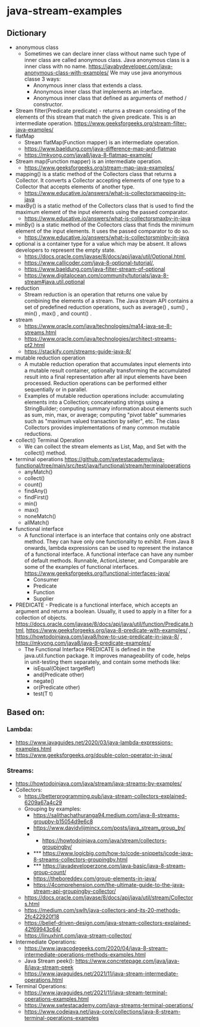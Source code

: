 # java-stream-examples

## Dictionary
- anonymous class
  - Sometimes we can declare inner class without name such type of inner class are called anonymous class. Java anonymous class is a inner class with no name. https://javabydeveloper.com/java-anonymous-class-with-examples/
    We may use java anonymous classe 3 ways:
    - Anonymous inner class that extends a class.
    - Anonymous inner class that implements an interface.
    - Anonymous inner class that defined as arguments of method / constructor.
- Stream filter(Predicate predicate) - returns a stream consisting of the elements of this stream that match the given predicate. This is an intermediate operation. https://www.geeksforgeeks.org/stream-filter-java-examples/
- flatMap
  - Stream flatMap(Function mapper) is an intermediate operation.
  - https://www.baeldung.com/java-difference-map-and-flatmap
  - https://mkyong.com/java8/java-8-flatmap-example/
- Stream map(Function mapper) is an intermediate operation.
  - https://www.geeksforgeeks.org/stream-map-java-examples/
- mapping() is a static method of the Collectors class that returns a Collector. It converts a Collector accepting elements of one type to a Collector that accepts elements of another type.
   - https://www.educative.io/answers/what-is-collectorsmapping-in-java
- maxBy()  is a static method of the Collectors class that is used to find the maximum element of the input elements using the passed comparator.
   - https://www.educative.io/answers/what-is-collectorsmaxby-in-java
- minBy() is a static method of the Collectors class that finds the minimum element of the input elements. It uses the passed comparator to do so.
   - https://www.educative.io/answers/what-is-collectorsminby-in-java
- optional is a container type for a value which may be absent. It allows developers to represent the empty state. 
  - https://docs.oracle.com/javase/8/docs/api/java/util/Optional.html, 
  - https://www.callicoder.com/java-8-optional-tutorial/, 
  - https://www.baeldung.com/java-filter-stream-of-optional
  - https://www.digitalocean.com/community/tutorials/java-8-stream#java.util.optional
- reduction 
  - Stream reduction is an operation that returns one value by combining the elements of a stream. The Java stream API contains a set of predefined reduction operations, such as average() , sum() , min() , max() , and count() .
- stream
  - https://www.oracle.com/java/technologies/ma14-java-se-8-streams.html
  - https://www.oracle.com/java/technologies/architect-streams-pt2.html
  - https://stackify.com/streams-guide-java-8/
- mutable reduction operation
  - A mutable reduction operation that accumulates input elements into a mutable result container, optionally transforming the accumulated result into a final representation after all input elements have been processed. Reduction operations can be performed either sequentially or in parallel.
  - Examples of mutable reduction operations include: accumulating elements into a Collection; concatenating strings using a StringBuilder; computing summary information about elements such as sum, min, max, or average; computing "pivot table" summaries such as "maximum valued transaction by seller", etc. The class Collectors provides implementations of many common mutable reductions.
- collect() Terminal Operation
  - We can collect the stream elements as List, Map, and Set with the collect() method.
- terminal operations https://github.com/swtestacademy/java-functional/tree/main/src/test/java/functional/stream/terminaloperations
  - anyMatch()
  - collect()
  - count()
  - findAny()
  - findFirst()
  - min()
  - max()
  - noneMatch()
  - allMatch()
- functional interface
  - A functional interface is an interface that contains only one abstract method. They can have only one functionality to exhibit. From Java 8 onwards, lambda expressions can be used to represent the instance of a functional interface. A functional interface can have any number of default methods. Runnable, ActionListener, and Comparable are some of the examples of functional interfaces. https://www.geeksforgeeks.org/functional-interfaces-java/
    - Consumer
    - Predicate
    - Function
    - Supplier
- PREDICATE - Predicate is a functional interface, which accepts an argument and returns a boolean. Usually, it used to apply in a filter for a collection of objects.
    https://docs.oracle.com/javase/8/docs/api/java/util/function/Predicate.html, https://www.geeksforgeeks.org/java-8-predicate-with-examples/ , https://howtodoinjava.com/java8/how-to-use-predicate-in-java-8/ , https://mkyong.com/java8/java-8-predicate-examples/
  - The Functional Interface PREDICATE is defined in the java.util.function package. It improves manageability of code, helps in unit-testing them separately, and contain some methods like:
    - isEqual(Object targetRef)
    - and(Predicate other)
    - negate()
    - or(Predicate other)
    - test(T t)

## Based on:

### Lambda:
- https://www.javaguides.net/2020/03/java-lambda-expressions-examples.html
- https://www.geeksforgeeks.org/double-colon-operator-in-java/

### Streams:
- https://howtodoinjava.com/java/stream/java-streams-by-examples/
- Collectors:
  - https://betterprogramming.pub/java-stream-collectors-explained-6209a67a4c29
  - Grouping by examples: 
    - https://salithachathuranga94.medium.com/java-8-streams-groupby-b15054d9e6c8 
    - https://www.davidvlijmincx.com/posts/java_stream_group_by/ 
    - * https://howtodoinjava.com/java/stream/collectors-groupingby/
    - *** https://www.logicbig.com/how-to/code-snippets/jcode-java-8-streams-collectors-groupingby.html
    - *** https://javadeveloperzone.com/java-basic/java-8-stream-group-count/
    - https://theboreddev.com/group-elements-in-java/
    - https://4comprehension.com/the-ultimate-guide-to-the-java-stream-api-groupingby-collector/
  - https://docs.oracle.com/javase/8/docs/api/java/util/stream/Collectors.html
  - https://medium.com/swlh/java-collectors-and-its-20-methods-2fc422920f18
  - https://belief-driven-design.com/java-stream-collectors-explained-42f69943c64/
  - https://linuxhint.com/java-stream-collector/
- Intermediate Operations:
  - https://www.javacodegeeks.com/2020/04/java-8-stream-intermediate-operations-methods-examples.html
  - Java Stream peek(): https://www.concretepage.com/java/java-8/java-stream-peek
  - https://www.javaguides.net/2021/11/java-stream-intermediate-operations.html
- Terminal Operations:
  - https://www.javaguides.net/2021/11/java-stream-terminal-operations-examples.html
  - https://www.swtestacademy.com/java-streams-terminal-operations/
  - https://www.codejava.net/java-core/collections/java-8-stream-terminal-operations-examples

  
